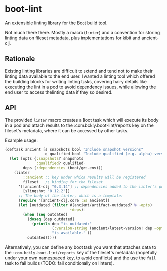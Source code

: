 # boot-lint

An extensible linting library for the Boot build tool.

Not much there there. Mostly a macro (`linter`) and a convention for storing linting data on fileset metadata, plus implementations for kibit and ancient-clj.

## Rationale

Existing linting libraries are difficult to extend and tend not to make their linting data available to the end user. I wanted a linting tool which offered the building blocks for writing linting tasks, covering hairy details like executing the lint in a pod to avoid dependency issues, while allowing the end user to access thelinting data if they so desired.

## API

The provided `linter` macro creates a Boot task which will execute its body in a pod and attach results to the :com.bckly.boot-lint/reports key on the fileset's metadata, where it can be accessed by other tasks.

Example usage:

```clojure
(deftask ancient [s snapshots bool "Include snapshot versions"
                  q qualified bool "Include qualified (e.g. alpha) versions"]
  (let [opts {:snapshots? snapshots
              :qualified? qualified}
        deps (:dependencies (boot/get-env))]
    (linter
        ::ancient ;; key under which results will be registered
        fileset   ;; binding for the fileset
      '[[ancient-clj "0.3.14"] ;; dependencies added to the linter's pod
        [slingshot "0.12.2"]]
      ;; The body of the linter, which is a template:
      (require '[ancient-clj.core :as ancient])
      (let [outdated (filter #(ancient/artifact-outdated? % ~opts)
                             ~deps)]
        (when (seq outdated)
          (doseq [dep outdated]
            (println dep "is outdated:"
                     (:version-string (ancient/latest-version! dep ~opts))
                     "is available." ))
          outdated)))))
```

Alternatively, you can define any boot task you want that attaches data to the `:com.bckly.boot-lint/reports` key of the fileset's metadata (hopefully under your own namespaced key, to avoid conflicts) and the use the `fail` task to fail builds (TODO: fail conditionally on linters).
